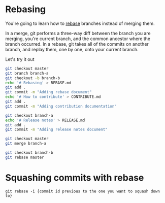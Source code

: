 # Rebasing

You're going to learn how to [rebase](https://www.git-scm.com/book/en/v2/Git-Branching-Rebasing) branches instead of merging them.

In a merge, git performs a three-way diff between the branch you are merging, you're current branch, and the common ancestor where the branch occurred. In a rebase, git takes all of the commits on another branch, and replay them, one by one, onto your current branch.

Let's try it out

```bash
git checkout master
git branch branch-a
git checkout -b branch-b
echo '# Rebasing' > REBASE.md
git add .
git commit -m "Adding rebase document"
echo '# How to contribute' > CONTRIBUTE.md
git add .
git commit -m "Adding contribution documentation"

git checkout branch-a
echo '# Release notes' > RELEASE.md
git add .
git commit -m "Adding release notes document"

git checkout master
git merge branch-a

git checkout branch-b
git rebase master
```

# Squashing commits with rebase

`git rebase -i {commit id previous to the one you want to squash down to}`

